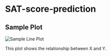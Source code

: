 # SAT-score-prediction

## Sample Plot

![Sample Line Plot](images/plot.png)

This plot shows the relationship between X and Y.
